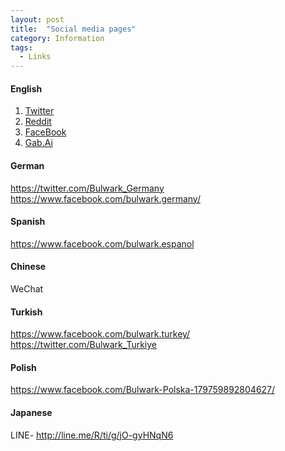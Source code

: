 ```yaml
---
layout: post
title:  "Social media pages"
category: Information
tags:
  - Links
---
```



#### English
1. [Twitter](https://twitter.com/BulwarkCoin "Twitter")
2. [Reddit](https://www.reddit.com/r/BulwarkCoin/ "Reddit")
3. [FaceBook](https://www.facebook.com/bulwark.coin.IO/ "facebook")
4. [Gab.Ai](https://gab.ai/BulwarkCrypto "Gab.Ai")


#### German
https://twitter.com/Bulwark_Germany
https://www.facebook.com/bulwark.germany/

#### Spanish
https://www.facebook.com/bulwark.espanol

#### Chinese
WeChat

#### Turkish
https://www.facebook.com/bulwark.turkey/
https://twitter.com/Bulwark_Turkiye

#### Polish
https://www.facebook.com/Bulwark-Polska-179759892804627/

#### Japanese
LINE- http://line.me/R/ti/g/jO-gyHNqN6
